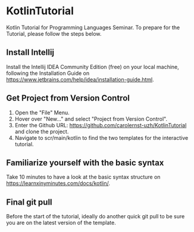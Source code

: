 # KotlinTutorial
Kotlin Tutorial for Programming Languages Seminar. To prepare for the Tutorial, please follow the steps below. 

## Install Intellij

Install the Intellij IDEA Community Edition (free) on your local machine, following the Installation Guide on https://www.jetbrains.com/help/idea/installation-guide.html.

## Get Project from Version Control
1. Open the "File" Menu.
2. Hover over "New..." and select "Project from Version Control".
3. Enter the Github URL: https://github.com/carolernst-uzh/KotlinTutorial and clone the project.
4. Navigate to scr/main/kotlin to find the two templates for the interactive tutorial.

## Familiarize yourself with the basic syntax
Take 10 minutes to have a look at the basic syntax structure on https://learnxinyminutes.com/docs/kotlin/.

## Final git pull
Before the start of the tutorial, ideally do another quick git pull to be sure you are on the latest version of the template. 